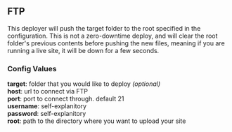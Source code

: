 FTP
---

This deployer will push the target folder to the root specified in the configuration. This is not a zero-downtime deploy, and will clear the root folder's previous contents before pushing the new files, meaning if you are running a live site, it will be down for a few seconds.

### Config Values

**target**: folder that you would like to deploy _(optional)_    
**host**: url to connect via FTP    
**port**: port to connect through. default 21    
**username**: self-explanitory    
**password**: self-explanitory    
**root**: path to the directory where you want to upload your site
